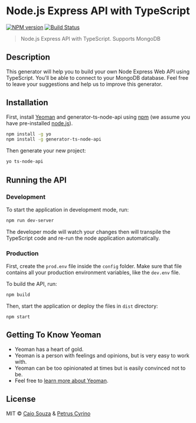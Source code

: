 # Node.js Express API with TypeScript 
[![NPM version][npm-image]][npm-url] [![Build Status](https://travis-ci.org/caiobsouza/ts-node-api.svg?branch=master)](https://travis-ci.org/caiobsouza/ts-node-api)
> Node.js Express API with TypeScript. Supports MongoDB

## Description
This generator will help you to build your own Node Express Web API using TypeScript. You'll be able to connect to your MongoDB database. Feel free to leave your suggestions and help us to improve this generator.

## Installation

First, install [Yeoman](http://yeoman.io) and generator-ts-node-api using [npm](https://www.npmjs.com/) (we assume you have pre-installed [node.js](https://nodejs.org/)).

```bash
npm install -g yo
npm install -g generator-ts-node-api
```

Then generate your new project:

```bash
yo ts-node-api
```

## Running the API
### Development
To start the application in development mode, run:

```bash
npm run dev-server
```
The developer mode will watch your changes then will transpile the TypeScript code and re-run the node application automatically.

### Production
First, create the `prod.env` file inside the `config` folder. Make sure that file contains all your production environment variables, like the `dev.env` file.

To build the API, run:
```bash
npm build
```
Then, start the application or deploy the files in `dist` directory:
```
npm start
```

## Getting To Know Yeoman

 * Yeoman has a heart of gold.
 * Yeoman is a person with feelings and opinions, but is very easy to work with.
 * Yeoman can be too opinionated at times but is easily convinced not to be.
 * Feel free to [learn more about Yeoman](http://yeoman.io/).

## License

MIT © [Caio Souza](https://github.com/caiobsouza) & [Petrus Cyrino](https://github.com/petrusxz)


[npm-image]: https://badge.fury.io/js/generator-ts-node-api.svg
[npm-url]: https://npmjs.org/package/generator-ts-node-api
[travis-image]: https://travis-ci.org/caiobsouza/generator-ts-node-api.svg?branch=master
[travis-url]: https://travis-ci.org/caiobsouza/generator-ts-node-api
